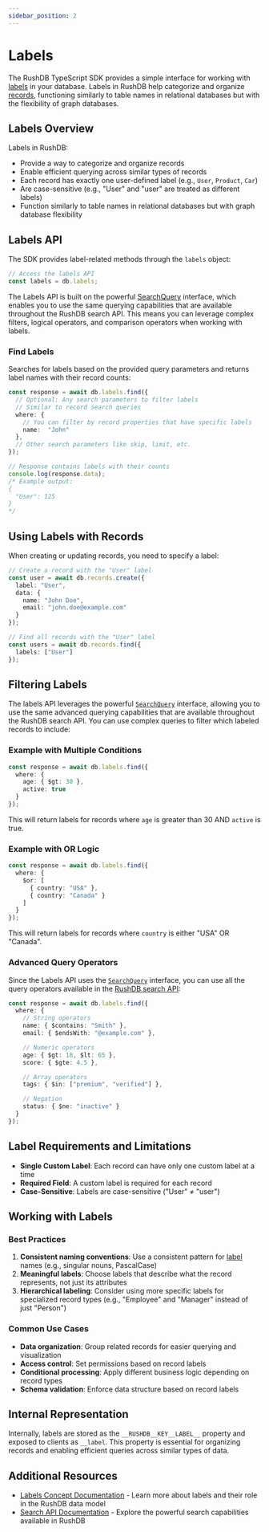 ```yaml
---
sidebar_position: 2
---
```


# Labels

The RushDB TypeScript SDK provides a simple interface for working with [labels](../concepts/labels.md) in your database. Labels in RushDB help categorize and organize [records](../concepts/records.md), functioning similarly to table names in relational databases but with the flexibility of graph databases.

## Labels Overview

Labels in RushDB:
- Provide a way to categorize and organize records
- Enable efficient querying across similar types of records
- Each record has exactly one user-defined label (e.g., `User`, `Product`, `Car`)
- Are case-sensitive (e.g., "User" and "user" are treated as different labels)
- Function similarly to table names in relational databases but with graph database flexibility

## Labels API

The SDK provides label-related methods through the `labels` object:

```typescript
// Access the labels API
const labels = db.labels;
```

The Labels API is built on the powerful [SearchQuery](/concepts/search/introduction.md) interface, which enables you to use the same querying capabilities that are available throughout the RushDB search API. This means you can leverage complex filters, logical operators, and comparison operators when working with labels.

### Find Labels

Searches for labels based on the provided query parameters and returns label names with their record counts:

```typescript
const response = await db.labels.find({
  // Optional: Any search parameters to filter labels
  // Similar to record search queries
  where: {
    // You can filter by record properties that have specific labels
    name:  "John"
  },
  // Other search parameters like skip, limit, etc.
});

// Response contains labels with their counts
console.log(response.data);
/* Example output:
{
  "User": 125
}
*/
```

## Using Labels with Records

When creating or updating records, you need to specify a label:

```typescript
// Create a record with the "User" label
const user = await db.records.create({
  label: "User",
  data: {
    name: "John Doe",
    email: "john.doe@example.com"
  }
});

// Find all records with the "User" label
const users = await db.records.find({
  labels: ["User"]
});
```

## Filtering Labels

The labels API leverages the powerful [`SearchQuery`](/concepts/search/introduction.md) interface, allowing you to use the same advanced querying capabilities that are available throughout the RushDB search API. You can use complex queries to filter which labeled records to include:

### Example with Multiple Conditions

```typescript
const response = await db.labels.find({
  where: {
    age: { $gt: 30 },
    active: true
  }
});
```

This will return labels for records where `age` is greater than 30 AND `active` is true.

### Example with OR Logic

```typescript
const response = await db.labels.find({
  where: {
    $or: [
      { country: "USA" },
      { country: "Canada" }
    ]
  }
});
```

This will return labels for records where `country` is either "USA" OR "Canada".

### Advanced Query Operators

Since the Labels API uses the [`SearchQuery`](/concepts/search/introduction.md) interface, you can use all the query operators available in the [RushDB search API](/concepts/search/introduction.md):

```typescript
const response = await db.labels.find({
  where: {
    // String operators
    name: { $contains: "Smith" },
    email: { $endsWith: "@example.com" },

    // Numeric operators
    age: { $gt: 18, $lt: 65 },
    score: { $gte: 4.5 },

    // Array operators
    tags: { $in: ["premium", "verified"] },

    // Negation
    status: { $ne: "inactive" }
  }
});
```

## Label Requirements and Limitations

- **Single Custom Label**: Each record can have only one custom label at a time
- **Required Field**: A custom label is required for each record
- **Case-Sensitive**: Labels are case-sensitive ("User" ≠ "user")

## Working with Labels

### Best Practices

1. **Consistent naming conventions**: Use a consistent pattern for [label](../concepts/labels.md) names (e.g., singular nouns, PascalCase)
2. **Meaningful labels**: Choose labels that describe what the record represents, not just its attributes
3. **Hierarchical labeling**: Consider using more specific labels for specialized record types (e.g., "Employee" and "Manager" instead of just "Person")

### Common Use Cases

- **Data organization**: Group related records for easier querying and visualization
- **Access control**: Set permissions based on record labels
- **Conditional processing**: Apply different business logic depending on record types
- **Schema validation**: Enforce data structure based on record labels

## Internal Representation

Internally, labels are stored as the `__RUSHDB__KEY__LABEL__` property and exposed to clients as `__label`. This property is essential for organizing records and enabling efficient queries across similar types of data.

## Additional Resources

- [Labels Concept Documentation](../concepts/labels.md) - Learn more about labels and their role in the RushDB data model
- [Search API Documentation](/concepts/search/introduction.md) - Explore the powerful search capabilities available in RushDB

